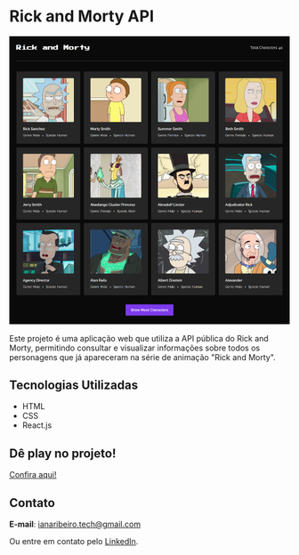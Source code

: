 # Rick and Morty API

<img src="src/assets/projeto-rick-morty-api.png">

Este projeto é uma aplicação web que utiliza a API pública do Rick and Morty, permitindo consultar e visualizar informações sobre todos os personagens que já apareceram na série de animação "Rick and Morty".

## Tecnologias Utilizadas
- HTML
- CSS
- React.js

## Dê play no projeto!

[Confira aqui!](https://iana-ribeiro.github.io/rick-and-morty-api/)

## Contato

**E-mail**: ianaribeiro.tech@gmail.com

Ou entre em contato pelo [LinkedIn](https://www.linkedin.com/in/iana-ribeiro/).
